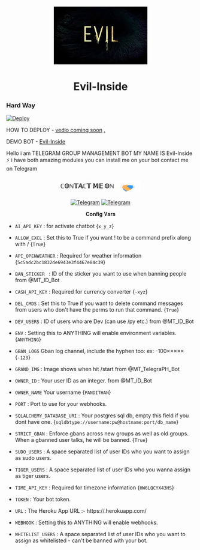 <p align="center">
  <img src="PANDITHAN/Evil-Inside.jpeg" alt="Evil-Inside Logo">
</p>
<h1 align="center">
  <b>Evil-Inside</b>
</h1>


### Hard Way

[![Deploy](https://www.herokucdn.com/deploy/button.svg)](https://dashboard.heroku.com/new?button-url=https%3A%2F%2Fgithub.com%2Flegendx22%2FGRANDROBOT&template=hhttps://github.com/PANDITHAN/Evil-Inside)

HOW TO DEPLOY - [vedio coming soon](https://dashboard.heroku.com/new?button-url=https%3A%2F%2Fgithub.com%2Flegendx22%2FGRANDROBOT&template=hhttps://github.com/PANDITHAN/Evil-Inside)
[.](https://heroku.com/deploy)

DEMO BOT - [Evil-Inside](https://telegram.dog/Evil_Inside_robot) 

Hello i am TELEGRAM GROUP MANAGEMENT BOT MY NAME IS Evil-Inside ⚡ i have both amazing modules you can install me on your bot contact me on Telegram

<h3 align="center">ℂ𝕆ℕ𝕋𝔸ℂ𝕋 𝕄𝔼 𝕆ℕ<img align="center" src="https://github.com/PANDITHAN/PANDITHAN/blob/main/assets/Handshake.gif" height="33px" /></h3>
<p align="center">
<a href="https://t.me/PANDITHAN_SIR"><img alt="Telegram" src="https://img.shields.io/badge/𝙿𝚁𝙾𝙵𝙸𝙻𝙴-2CA5E0?style=for-the-badge&logo=telegram&logoColor=white"/></a>
<a href="https://t.me/M_STER_TECH"><img alt="Telegram" src="https://img.shields.io/badge/𝙲𝙷𝙰𝙽𝙽𝙴𝙻-2CA5E0?style=for-the-badge&logo=telegram&logoColor=white"/></a>
</p>

<p align="center">
𝐂𝐨𝐧𝐟𝐢𝐠 𝐕𝐚𝐫𝐬
</p>

- `AI_API_KEY` : for activate chatbot {`x_y_z`}

- `ALLOW_EXCL` : Set this to True if you want ! to be a command prefix along with / {`True`}

- `API_OPENWEATHER` : Required for weather information {`5c5adc2bc1832de6943e3f4467e84c39`}

- `BAN_STICKER ` : ID of the sticker you want to use when banning people from @MT_ID_Bot

- `CASH_API_KEY` : Required for currency converter {`-xyz`}
- `DEL_CMDS` : Set this to True if you want to delete command messages from users who don't have the perms to run that command. {`True`}
- `DEV_USERS` : ID of users who are Dev (can use /py etc.) from @MT_ID_Bot
- `ENV` : Setting this to ANYTHING will enable environment variables. {`ANYTHING`}
- `GBAN_LOGS` Gban log channel, include the hyphen too: ex: -100××××× {`-123`}
- `GRAND_IMG` : Image shows when hit /start from @MT_TelegraPH_Bot
- `OWNER_ID` : Your user ID as an integer. from @MT_ID_Bot
- `OWNER_NAME` Your username {`PANDITHAN`}
- `PORT` : Port to use for your webhooks.
- `SQLALCHEMY_DATABASE_URI` : Your postgres sql db, empty this field if you dont have one. {`sqldbtype://username:pw@hostname:port/db_name`}
- `STRICT_GBAN` : Enforce gbans across new groups as well as old groups. When a gbanned user talks, he will be banned. {`True`}
- `SUDO_USERS` : A space separated list of user IDs who you want to assign as sudo users.
- `TIGER_USERS` : A space separated list of user IDs who you wanna assign as tiger users.
- `TIME_API_KEY` : Required for timezone information {`HW6LQCYX43HS`}
- `TOKEN` : Your bot token.
- `URL` : The Heroku App URL :- https://<appname>.herokuapp.com/
- `WEBHOOK` : Setting this to ANYTHING will enable webhooks.
- `WHITELIST_USERS` : A space separated list of user IDs who you want to assign as whitelisted - can't be banned with your bot.






